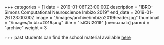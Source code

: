 +++
categories = []
date = 2019-01-06T23:00:00Z
description = "IBRO-Simons Computational Neuroscience Imbizo 2019"
end_date = 2019-01-26T23:00:00Z
image = "/images/archive/imbizo2019header.jpg"
thumbnail = "/images/imbizo2019.png"
title = "isiCNI2019"
[menu.main]
parent = "archive"
weight = 3

+++
past students can find the school material available [here](https://drive.google.com/drive/folders/1nbqzDx3s72V9Nzc0RTJrNU7G8CjkrTnt "2019 material")